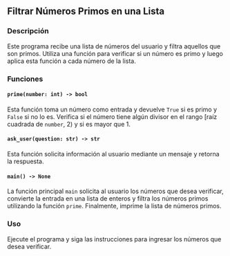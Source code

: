## Filtrar Números Primos en una Lista

### Descripción
Este programa recibe una lista de números del usuario y filtra aquellos que son primos. Utiliza una función para verificar si un número es primo y luego aplica esta función a cada número de la lista.

### Funciones

#### `prime(number: int) -> bool`
Esta función toma un número como entrada y devuelve `True` si es primo y `False` si no lo es. Verifica si el número tiene algún divisor en el rango [raíz cuadrada de `number`, 2) y si es mayor que 1.

#### `ask_user(question: str) -> str`
Esta función solicita información al usuario mediante un mensaje y retorna la respuesta.

#### `main() -> None`
La función principal `main` solicita al usuario los números que desea verificar, convierte la entrada en una lista de enteros y filtra los números primos utilizando la función `prime`. Finalmente, imprime la lista de números primos.

### Uso
Ejecute el programa y siga las instrucciones para ingresar los números que desea verificar.

